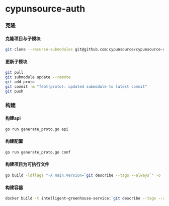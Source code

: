# cypunsource-auth


### 克隆

#### 克隆项目与子模块

```bash
git clone --recurse-submodules git@github.com:cypunsource/cypunsource-auth.git
```

#### 更新子模块
```bash
git pull
git submodule update --remote
git add proto
git commit -m "feat(proto): updated submodule to latest commit"
git push
```


### 构建

#### 构建api

```bash
go run generate_proto.go api
```

#### 构建配置

```bash
go run generate_proto.go conf
```

#### 构建项目为可执行文件
```bash
go build -ldflags "-X main.Version=`git describe --tags --always`" -o ./bin/app ./cmd
```

#### 构建容器
```bash
docker build -t intelligent-greenhouse-service:`git describe --tags --always` .
```
